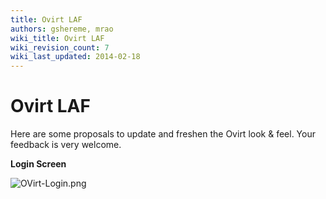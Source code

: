 ```yaml
---
title: Ovirt LAF
authors: gshereme, mrao
wiki_title: Ovirt LAF
wiki_revision_count: 7
wiki_last_updated: 2014-02-18
---
```


# Ovirt LAF

Here are some proposals to update and freshen the Ovirt look & feel. Your feedback is very welcome.

**Login Screen**

![](OVirt-Login.png "OVirt-Login.png")
